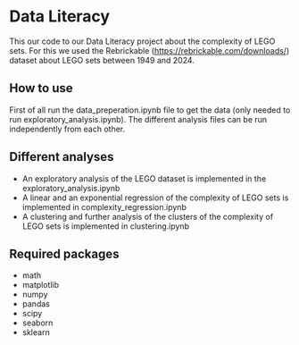 # Data Literacy

This our code to our Data Literacy project about the complexity of LEGO sets. For this we used the Rebrickable (https://rebrickable.com/downloads/) dataset about LEGO sets between 1949 and 2024.

## How to use
First of all run the data_preperation.ipynb file to get the data (only needed to run exploratory_analysis.ipynb). 
The different analysis files can be run independently from each other.

## Different analyses
* An exploratory analysis of the LEGO dataset is implemented in the exploratory_analysis.ipynb
* A linear and an exponential regression of the complexity of LEGO sets is implemented in complexity_regression.ipynb
* A clustering and further analysis of the clusters of the complexity of LEGO sets is implemented in clustering.ipynb

## Required packages
* math
* matplotlib
* numpy 
* pandas
* scipy
* seaborn
* sklearn
